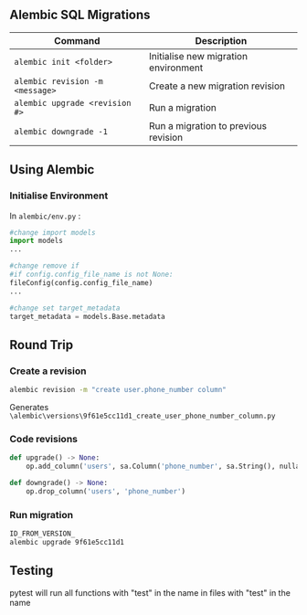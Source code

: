 
## Alembic SQL Migrations

|Command|Description|
|--|--|
|`alembic init <folder>`|Initialise new migration environment|
|`alembic revision -m <message>`|Create a new migration revision|
|`alembic upgrade <revision #>`|Run a migration|
|`alembic downgrade -1`|Run a migration to previous revision|

## Using Alembic

### Initialise Environment
In `alembic/env.py` :

```python
#change import models
import models
...

#change remove if
#if config.config_file_name is not None:
fileConfig(config.config_file_name)
...

#change set target_metadata
target_metadata = models.Base.metadata 

```

## Round Trip

### Create a revision

```bash
alembic revision -m "create user.phone_number column"
```
Generates `\alembic\versions\9f61e5cc11d1_create_user_phone_number_column.py`

### Code revisions

```python
def upgrade() -> None:
    op.add_column('users', sa.Column('phone_number', sa.String(), nullable=True))

def downgrade() -> None:
    op.drop_column('users', 'phone_number')


```

### Run migration

```bash
ID_FROM_VERSION_
alembic upgrade 9f61e5cc11d1
```
### 



## Testing

pytest will run all functions with "test" in the name in files with "test" in the name

